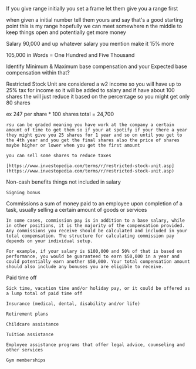 If you give range initially you set a frame let them give you a range first  

when given a initial number tell them yours and say that's a good starting point this is my range hopefully we can meet somewhere n the middle to keep things open and potentially get more money  

Salary 90,000 and up whatever salary you mention make it 15% more  

105,000 in Words = One Hundred and Five Thousand  

Identify Minimum & Maximum base compensation and your Expected base compensation within that?  

Restricted Stock Unit are considered a w2 income so you will have up to 25% tax for income so it will be added to salary and if have about 100 shares the will just reduce it based on the percentage so you might get only 80 shares

ex 247 per share * 100 shares total = 24,700  

	rsu can be graded meaning you have work at the company a certain amount of time to get them so if your at spotify if your there a year they might give you 25 shares for 1 year and so on until you get to the 4th year and you get the final shares also the price of shares maybe higher or lower when you get the first amount  

	you can sell some shares to reduce taxes  
	
	[https://www.investopedia.com/terms/r/restricted-stock-unit.asp](https://www.investopedia.com/terms/r/restricted-stock-unit.asp)  
	
Non-cash benefits things not included in salary  

	Signing bonus  
	
Commissions a sum of money paid to an employee upon completion of a task, usually selling a certain amount of goods or services  
	
	In some cases, commission pay is in addition to a base salary, while in other positions, it is the majority of the compensation provided. Any commissions you receive should be calculated and included in your total compensation. The structure for calculating commission pay depends on your individual setup.  
	
	For example, if your salary is $100,000 and 50% of that is based on performance, you would be guaranteed to earn $50,000 in a year and could potentially earn another $50,000. Your total compensation amount should also include any bonuses you are eligible to receive.  

Paid time off  
	
	Sick time, vacation time and/or holiday pay, or it could be offered as a lump total of paid time off  
	
	Insurance (medical, dental, disability and/or life)  
	
	Retirement plans  
	
	Childcare assistance  
	
	Tuition assistance  
	
	Employee assistance programs that offer legal advice, counseling and other services  
	
	Gym memberships